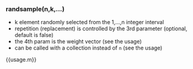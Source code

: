 ### randsample(n,k,...)
- k element randomly selected from the 1,...,n integer interval
- repetition (replacement) is controlled by the 3rd parameter (optional, default is false)
- the 4th param is the weight vector (see the usage)
- can be called with a collection instead of `n` (see the usage)

{{usage.m}}
